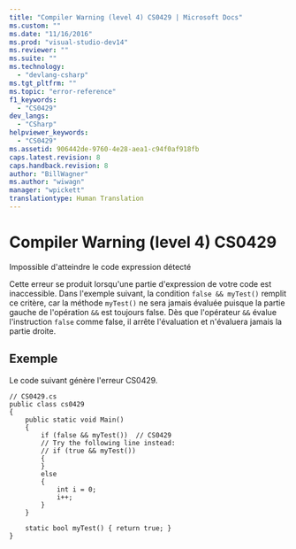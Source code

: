 ```yaml
---
title: "Compiler Warning (level 4) CS0429 | Microsoft Docs"
ms.custom: ""
ms.date: "11/16/2016"
ms.prod: "visual-studio-dev14"
ms.reviewer: ""
ms.suite: ""
ms.technology: 
  - "devlang-csharp"
ms.tgt_pltfrm: ""
ms.topic: "error-reference"
f1_keywords: 
  - "CS0429"
dev_langs: 
  - "CSharp"
helpviewer_keywords: 
  - "CS0429"
ms.assetid: 906442de-9760-4e28-aea1-c94f0af918fb
caps.latest.revision: 8
caps.handback.revision: 8
author: "BillWagner"
ms.author: "wiwagn"
manager: "wpickett"
translationtype: Human Translation
---
```

# Compiler Warning (level 4) CS0429
Impossible d'atteindre le code expression détecté  
  
 Cette erreur se produit lorsqu'une partie d'expression de votre code est inaccessible.  Dans l'exemple suivant, la condition `false && myTest()` remplit ce critère, car la méthode `myTest()` ne sera jamais évaluée puisque la partie gauche de l'opération `&&` est toujours false.  Dès que l'opérateur `&&` évalue l'instruction `false` comme false, il arrête l'évaluation et n'évaluera jamais la partie droite.  
  
## Exemple  
 Le code suivant génère l'erreur CS0429.  
  
```  
// CS0429.cs  
public class cs0429   
{  
    public static void Main()   
    {  
        if (false && myTest())  // CS0429  
        // Try the following line instead:  
        // if (true && myTest())  
        {  
        }  
        else  
        {  
            int i = 0;  
            i++;  
        }  
    }  
  
    static bool myTest() { return true; }  
}  
```
